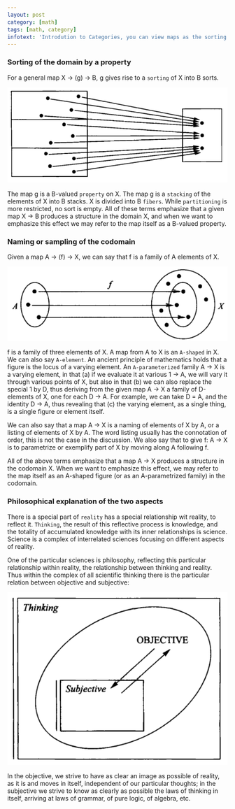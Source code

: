 ```yaml
---
layout: post
category: [math]
tags: [math, category]
infotext: 'Introdution to Categories, you can view maps as the sorting of the domain by a property or the naming of the codomain'
---
```


### Sorting of the domain by a property

For a general map X -> (g) -> B, g gives rise to a `sorting` of X into B sorts.

![maps](/files/2015-06-29-notes-on-categories-s5/maps.png)

The map g is a B-valued `property` on X. The map g is a `stacking` of the elements of X into B stacks. 
X is divided into B `fibers`. While `partitioning` is more restricted, no sort is empty. All of these 
terms emphasize that a given map X -> B produces a structure in the domain X, and when we want to 
emphasize this effect we may refer to the map itself as a B-valued property.

### Naming or sampling of the codomain

Given a map A -> (f) -> X, we can say that f is a family of A elements of X.

![maps](/files/2015-06-29-notes-on-categories-s5/maps2.png)

f is a family of three elements of X. A map from A to X is an `A-shaped` in X. We can also say `A-element`. 
An ancient principle of mathematics holds that a figure is the locus of a varying element. An `A-parameterized` 
family A -> X is a varying element, in that (a) if we evaluate it at various 1 -> A, we will vary it through 
various points of X, but also in that (b) we can also replace the special 1 by D, thus deriving from the 
given map A -> X a family of D-elements of X, one for each D -> A. For example, we can take D = A, and the 
identity D -> A, thus revealing that (c) the varying element, as a single thing, is a single figure or 
element itself.

We can also say that a map A -> X is a naming of elements of X by A, or a listing of elements of X by A. The 
word listing usually has the connotation of order, this is not the case in the discussion. We also say that 
to give f: A -> X is to parametrize or exemplify part of X by moving along A following f.

All of the above terms emphasize that a map A -> X produces a structure in the codomain X. When we want to 
emphasize this effect, we may refer to the map itself as an A-shaped figure (or as an A-parametrized family) 
in the codomain. 

### Philosophical explanation of the two aspects

There is a special part of `reality` has a special relationship wit reality, to reflect it. `Thinking`, the 
result of this reflective process is knowledge, and the totality of accumulated knowledge with its inner 
relationships is science. Science is a complex of interrelated sciences focusing on different aspects of reality.

One of the particular sciences is philosophy, reflecting this particular relationship within reality, the 
relationship between thinking and reality. Thus within the complex of all scientific thinking there is the 
particular relation between objective and subjective:

![thinking](/files/2015-06-29-notes-on-categories-s5/thinking.png)

In the objective, we strive to have as clear an image as possible of reality, as it is and moves in itself, 
independent of our particular thoughts; in the subjective we strive to know as clearly as possible the laws 
of thinking in itself, arriving at laws of grammar, of pure logic, of algebra, etc.

